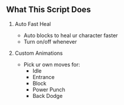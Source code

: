 ## What This Script Does

1. Auto Fast Heal
   - Auto blocks to heal ur character faster
   - Turn on/off whenever

2. Custom Animations
   - Pick ur own moves for:
     - Idle
     - Entrance
     - Block
     - Power Punch
     - Back Dodge
